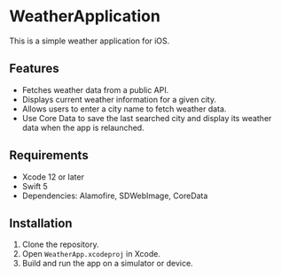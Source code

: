 # WeatherApplication

This is a simple weather application for iOS.

## Features

- Fetches weather data from a public API.
- Displays current weather information for a given city.
- Allows users to enter a city name to fetch weather data.
- Use Core Data to save the last searched city and display its weather data when the app is relaunched.

## Requirements

- Xcode 12 or later
- Swift 5
- Dependencies: Alamofire, SDWebImage, CoreData

## Installation

1. Clone the repository.
2. Open `WeatherApp.xcodeproj` in Xcode.
3. Build and run the app on a simulator or device.


